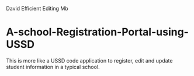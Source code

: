 David Efficient Editing Mb
# A-school-Registration-Portal-using-USSD
This is more like a USSD code application to register, edit and update student information in a typical school.
